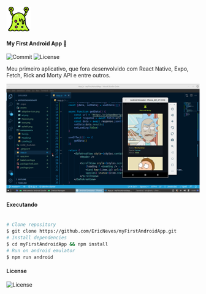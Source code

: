 ![Logo](.github/et.png)

#### My First Android App 🚀

![Commit](https://img.shields.io/github/last-commit/ericneves/myFirstAndroidApp?color=success&logo=appveyor&logoColor=success&style=flat-square)
![License](https://img.shields.io/github/license/ericneves/myFirstAndroidApp?color=success&logo=appveyor&logoColor=success&style=flat-square)

<p>Meu primeiro aplicativo, que fora desenvolvido com React Native, Expo, Fetch, Rick and Morty API e entre outros.</p>

![Screenshot](.github/screenshot.png)

#### Executando

```sh

# Clone repository
$ git clone https://github.com/EricNeves/myFirstAndroidApp.git
# Install dependencies
$ cd myFirstAndroidApp && npm install
# Run on android emulator
$ npm run android 

```

#### License 

![License](https://img.shields.io/github/license/ericneves/myFirstAndroidApp?color=success&logo=appveyor&logoColor=success&style=flat-square)